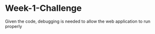 # Week-1-Challenge
Given the code, debugging is needed to allow the web application to run properly

